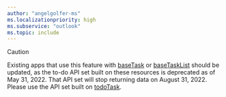 ```yaml
---
author: "angelgolfer-ms"
ms.localizationpriority: high
ms.subservice: "outlook"
ms.topic: include
---
```


<!-- markdownlint-disable MD041-->
>[!CAUTION]
>Existing apps that use this feature with [baseTask](/graph/api/resources/basetask?view=graph-rest-beta&preserve-view=true) or [baseTaskList](/graph/api/resources/basetasklist?view=graph-rest-beta&preserve-view=true) should be updated, as the to-do API set built on these resources is deprecated as of May 31, 2022. That API set will stop returning data on August 31, 2022. Please use the API set built on [todoTask](/graph/api/resources/todotask?view=graph-rest-beta&preserve-view=true). 